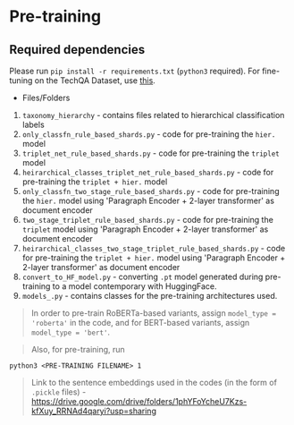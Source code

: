 # Pre-training

## Required dependencies

Please run `pip install -r requirements.txt` (`python3` required). For fine-tuning on the TechQA Dataset, use [this](https://github.com/anon1sub2/ARRSubmission/blob/main/TechQA_code/requirements.txt).

- Files/Folders

1. `taxonomy_hierarchy` - contains files related to hierarchical classification labels
2. `only_classfn_rule_based_shards.py` - code for pre-training the `hier.` model
3. `triplet_net_rule_based_shards.py` - code for pre-training the `triplet` model
4. `heirarchical_classes_triplet_net_rule_based_shards.py` - code for pre-training the `triplet + hier.` model
5. `only_classfn_two_stage_rule_based_shards.py` - code for pre-training the `hier.` model using 'Paragraph Encoder + 2-layer transformer' as document encoder
6. `two_stage_triplet_rule_based_shards.py` - code for pre-training the `triplet` model using 'Paragraph Encoder + 2-layer transformer' as document encoder
7. `heirarchical_classes_two_stage_triplet_rule_based_shards.py` - code for pre-training the `triplet + hier.` model using 'Paragraph Encoder + 2-layer transformer' as document encoder
8. `convert_to_HF_model.py` - converting `.pt` model generated during pre-training to a model contemporary with HuggingFace.
9. `models_.py` - contains classes for the pre-training architectures used.

> In order to pre-train RoBERTa-based variants, assign `model_type = 'roberta'` in the code, and for BERT-based variants, assign `model_type = 'bert'`.

> Also, for pre-training, run 

```
python3 <PRE-TRAINING FILENAME> 1
```

> Link to the sentence embeddings used in the codes (in the form of `.pickle` files) - https://drive.google.com/drive/folders/1phYFoYcheU7Kzs-kfXuy_RRNAd4qaryi?usp=sharing


